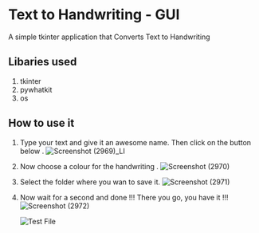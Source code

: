 # Text to Handwriting - GUI
A simple tkinter application that Converts Text to Handwriting 

## Libaries used
 1. tkinter
 2. pywhatkit
 3. os

## How to use it

1. Type your text and give it an awesome name. Then click on the button below .
 ![Screenshot (2969)_LI](https://user-images.githubusercontent.com/87597527/136693734-467e6524-88ab-421d-98ee-76c4590a7d42.jpg)

2. Now choose a colour for the handwriting .
 ![Screenshot (2970)](https://user-images.githubusercontent.com/87597527/136693794-e454ca27-b442-47e0-8fc8-63b2ac9bd313.png)

3. Select the folder where you wan to save it.
  ![Screenshot (2971)](https://user-images.githubusercontent.com/87597527/136693853-c2132664-14dc-49b2-9a03-7c3650c6ba73.png)

4. Now wait for a second and done !!! There you go, you have it !!!
    ![Screenshot (2972)](https://user-images.githubusercontent.com/87597527/136693895-b1ef93e9-c55a-4649-9d5b-4c209641dcdf.png)

    ![Test File](https://user-images.githubusercontent.com/87597527/136693914-373c1208-d9ce-4c00-85c6-c968e9d460bc.png) 


